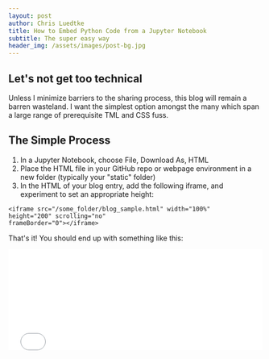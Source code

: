 ```yaml
---
layout: post
author: Chris Luedtke
title: How to Embed Python Code from a Jupyter Notebook
subtitle: The super easy way
header_img: /assets/images/post-bg.jpg
---
```


## Let's not get too technical

Unless I minimize barriers to the sharing process, this blog will remain a barren wasteland. I want the simplest option amongst the many which span a large range of prerequisite TML and CSS fuss.

## The Simple Process

<ol>
    <li>In a Jupyter Notebook, choose File, Download As, HTML</li>
    <li>Place the HTML file in your GitHub repo or webpage environment in a new folder (typically your "static" folder)</li>
    <li>In the HTML of your blog entry, add the following iframe, and experiment to set an appropriate height:</li>
</ol>

<code>&lt;iframe src="/some_folder/blog_sample.html" width="100%" height="200" scrolling="no" frameBorder="0"&gt;&lt;&#47;iframe&gt;</code>

That's it! You should end up with something like this:

<iframe src="/assets/html/code/Blog_sample.html" width="100%" height="200" scrolling="no" frameBorder="0"></iframe>
